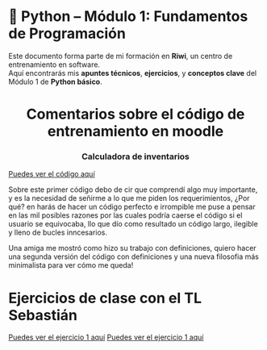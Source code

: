 # 🐍 Python – Módulo 1: Fundamentos de Programación

Este documento forma parte de mi formación en **Riwi**, un centro de entrenamiento en software.  
Aquí encontrarás mis **apuntes técnicos**, **ejercicios**, y **conceptos clave** del Módulo 1 de **Python básico**.



<h1 style="text-align: center;">Comentarios sobre el código de entrenamiento en moodle</h1>
<h3 style="text-align: center;">Calculadora de inventarios</h3>

 <a href="https://github.com/Felipehincacode/Ejerciciosdeclaseriwi/blob/main/inventario_calculadora.py"> Puedes ver el código aquí</a> 

Sobre este primer código debo de cir que comprendí algo muy importante, y es la necesidad de señirme a lo que me piden los requerimientos, ¿Por qué? en harás de hacer un código perfecto e irrompible me puse a pensar en las mil posibles razones por las cuales podría caerse el código si el usuario se equivocaba, llo que dío como resultado un código largo,  ilegible y lleno de bucles inncesarios.

Una amiga  me mostró como hizo su trabajo con definiciones, quiero hacer una segunda versión del código con definiciones y una nueva filosofia más minimalista para ver cómo me queda!



# Ejercicios de clase con el TL Sebastián 



 <a href="https://github.com/Felipehincacode/Python_modulo_1/blob/main/ejercicios_1.py"> Puedes ver el ejercicio 1 aquí</a> 
 <a href="https://github.com/Felipehincacode/Python_modulo_1/blob/main/ejercicios_2.py"> Puedes ver el ejercicio 1 aquí</a> 
